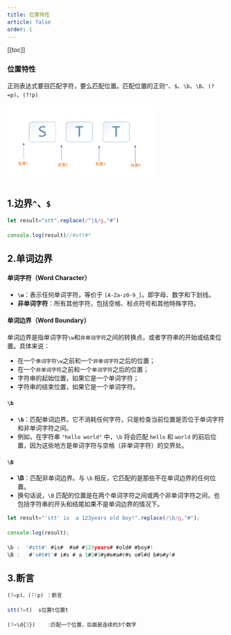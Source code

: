 ```yaml
---
title: 位置特性
article: false
order: 1
---
```


[[toc]]

### 位置特性

正则表达式要目匹配字符，要么匹配位置。匹配位置的正则`^`、`$`、`\b`、`\B`、`(?=p)`、`(?!p)`

<img src="./assets/image-20241229012514019.png" alt="image-20241229012514019" style="zoom: 33%;" />

## 1.边界`^`、`$` 

```javascript
let result="stt".replace(/^|$/g,"#")

console.log(result)//#stt#*
```







## 2.单词边界

#### 单词字符（Word Character）

- **`\w`**：表示任何单词字符，等价于 `[A-Za-z0-9_]`。即字母、数字和下划线。
- **非单词字符**：所有其他字符，包括空格、标点符号和其他特殊字符。

#### 单词边界（Word Boundary）

单词边界是指单词字符`\w`和`非单词字符`之间的转换点，或者字符串的开始或结束位置。具体来说：

- 在一个`单词字符\w`之前和一个`非单词字符`之后的位置；
- 在一个`非单词字符`之前和一个`单词字符`之后的位置；
- 字符串的起始位置，如果它是一个单词字符；
- 字符串的结束位置，如果它是一个单词字符。



#### `\b`

- **`\b`**：匹配单词边界。它不消耗任何字符，只是检查当前位置是否位于单词字符和非单词字符之间。
- 例如，在字符串 `"hello world"` 中，`\b` 将会匹配 `hello` 和 `world` 的前后位置，因为这些地方是单词字符与空格（非单词字符）的交界处。



#### `\B`

- **\B**：匹配非单词边界。与 `\b` 相反，它匹配的是那些不在单词边界的任何位置。
- 换句话说，`\B` 匹配的位置是在两个单词字符之间或两个非单词字符之间，也包括字符串的开头和结尾如果不是单词边界的情况下。

```js
let result="'stt' is  a 123years old boy!".replace(/\b/g,"#");

console.log(result);

\b :  '#stt#' #is#  #a# #123years# #old# #boy#!
\B :   #'s#t#t'# i#s # a 1#2#3#y#e#a#r#s o#l#d b#o#y!#
```

## 3.断言

```js
(?=p)、(?!p) ：断言  

stt(?=t)  s位置t位置t

(?=\d{3})    :匹配一个位置，后面是连续的3个数字
```

